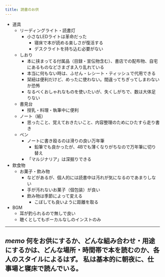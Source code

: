 ```yaml
---
title: 読書のお供
---
```


- 道具
    - リーディングライト・読書灯
        - 小さなLEDライトは革命だった
            - 寝床で本が読める楽しさが復活する
            - デスクライトを持ち込む必要がない
    - しおり
        - 本に挟まってる付属品（目録・宣伝物含む）、書店での配布物、自宅にあるものなどさまざま入り乱れている
        - 本当に何もない時は、ふせん・レシート・ティッシュで代用できる
        - 栞紐は便利だけど、めったに使わない。間違ってちぎってしまわないか恐怖
        - なるべくおしゃれなものを使いたいが、失くしがちで、数は大体足りない
    - 書見台
        - 授乳・料理・執筆中に便利
    - ノート（紙）
        - 思ったこと、覚えておきたいこと、内容整理のためにひたすら走り書き
    - ペン
        - ノートに書き殴るのは滑りの良い万年筆
            - 鉛筆でも良かったが、4Bでも薄くなりがちなので万年筆に切り替え
        - 「マルジナリア」は深掘りできる
- 飲食物
    - お菓子・飲み物
        - などがあるが、個人的には読書中は汚れが気になるのであまりしない
        - 手が汚れないお菓子（個包装）が良い
        - 飲み物は季節によって変える
            - こぼしても良いように距離を取る
- BGM
    - 耳が釣られるので無しで良い
    - 聴くとしてもボーカルなしのインストのみ

----
*memo*
何をお供にするか、どんな組み合わせ・用途にするかは、どんな場所・時間帯で本を読むのか、各人のスタイルによるはず。
私は基本的に朝夜に、仕事場と寝床で読んでいる。
----